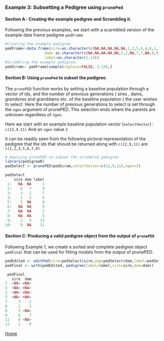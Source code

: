 ### Example 3: Subsetting a Pedigree using ```prunePed``` 

#### Section A : Creating the example pedigree and Scrambling it.

Following the previous examples, we start with a scarmbled version of the example data frame pedigree ```pedFrame```

```R
#Creating the example pedigree
pedFrame<-data.frame(sire=as.character(c(NA,NA,NA,NA,NA,1,3,5,6,4,8,1,10,8)),
                  dam= as.character(c(NA,NA,NA,NA,NA,2,2,NA,7,7,NA,9,9,13)),
                  label=as.character(1:14))
#Scrambling the example pedigree:
pedScram<- pedFrame[sample(replace=FALSE, 1:14),] 

```

#### Section B: Using ```prunePed``` to subset the pedigree.

The ```prunePED``` function works by setting a baseline population through a vector of ids, and the number of previous generations ( sires , dams, grandsires and granddams etc. of the baseline population )  the user wishes to select. Here the number of previous generations to select is set through the ```ngen``` argument of prunePED. This selection ends where the parents are unknown regardless of ```ngen```. 

Here we start with an example baseline population vector (```selectVector```) : ```c(12,9,11)``` 
And an ```ngen``` value ```2```

It can be readily seen from the following pictoral representation of the pedigree that the ids that should be returned along with ```c(12,9,11)``` are ```c(1,2,3,5,6,7,8)```

```R
# Applying prunePED to subset the scrambled pedigree 
library(pedigreeR)
pedSelect <- prunePED(pedScram,selectVector=c(12,9,11),ngen=2) 

pedSelect
    sire dam label
 1:   NA  NA     1
 2:    6   7     9
 3:    3   2     7
 4:    1   2     6
 5:    5  NA     8
 6:   NA  NA     3
 7:   NA  NA     2
 8:   NA  NA     5
 9:    1   9    12
10:    8  NA    11

```
#### Section C: Producing a valid pedigree object from the output of ```prunePED```

Following Example 1, we create a sorted and complete pedigree object ```pedFinal``` that can be used for fitting models from the output of prunePED.

```R
pedEdited <- editPed(sire=pedSelect$sire,dam=pedSelect$dam,label=pedSelect$label)
pedFinal <- with(pedEdited, pedigree(label=label,sire=sire,dam=dam))

 pedFinal
   sire  dam
1  <NA> <NA>
3  <NA> <NA>
2  <NA> <NA>
5  <NA> <NA>
7     3    2
6     1    2
8     5 <NA>
9     6    7
11    8 <NA>
12    1    9
```

[Home](https://github.com/Rpedigree/pedigreeR)
 

